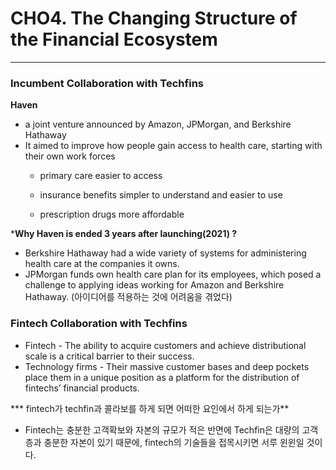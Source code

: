 # CHO4. The Changing Structure of the Financial Ecosystem

---


### Incumbent Collaboration with Techfins

**Haven**

- a joint venture announced by Amazon, JPMorgan, and Berkshire Hathaway
- It aimed to improve how people gain access to health care, starting with their own work forces
    - primary care easier to access
    - insurance benefits simpler to understand and easier to use
    
    - prescription drugs more affordable

***Why Haven is ended 3 years after launching(2021) ?**

- Berkshire Hathaway had a wide variety of systems for administering
health care at the companies it owns.
- JPMorgan funds own health care plan for its employees, which posed a challenge to applying ideas working for Amazon and Berkshire Hathaway. (아이디어를 적용하는 것에 어려움을 겪었다)

### Fintech Collaboration with Techfins

- Fintech - The ability to acquire customers and achieve distributional scale is a critical barrier to their success.
- Technology firms - Their massive customer bases and deep pockets place them in a unique position as a platform for the distribution of fintechs’ financial products.

 ***  fintech가 techfin과 콜라보를 하게 되면 어떠한 요인에서 하게 되는가**

- Fintech는 충분한 고객확보와 자본의 규모가 적은 반면에 Techfin은 대량의 고객층과 충분한 자본이 있기 때문에, fintech의 기술들을 접목시키면 서루 윈윈일 것이다.
